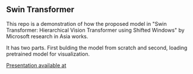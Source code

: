 ## Swin Transformer
This repo is a demonstration of how the proposed model in "Swin Transformer: Hierarchical Vision Transformer using Shifted Windows" by Microsoft research in Asia works.

It has two parts. First bulding the model from scratch and second, loading pretrained model for visualization.

[Presentation available at ](https://docs.google.com/presentation/d/1Tthd-9GS3xg8ueGatamGMM0akWvmpUNY5PyMq2Z1GYs/edit#slide=id.g33702e8c69b_1_0)
